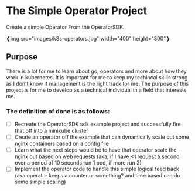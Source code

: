 # The Simple Operator Project
Create a simple Operator From the OperatorSDK.

❮img src="images/k8s-operators.jpg" width="400" height="300"❯

## Purpose
There is a lot for me to learn about go, operators and more about how they work in kubernetes. It is important for me to keep my techincal skills strong as I don't know if management is the right track for me. The purpose of this project is for me to develop as a technical individual in a field that interests me.

### The definition of done is as follows:
- [ ] Recreate the OperatorSDK sdk example project and successfully fire that off into a minikube cluster
- [ ] Create an operator off the example that can dynamically scale out some nginx containers based on a config file
- [ ] Learn what the next steps would be to have that operator scale the nginx out based on web requests (aka, if I have <1 request a second over a period of 10 seconds run 1 pod, if more run 2)
- [ ] Implement the operator code to handle this simple logical feed back (aka operator keeps a counter or something? and time based can do some simple scaling)
